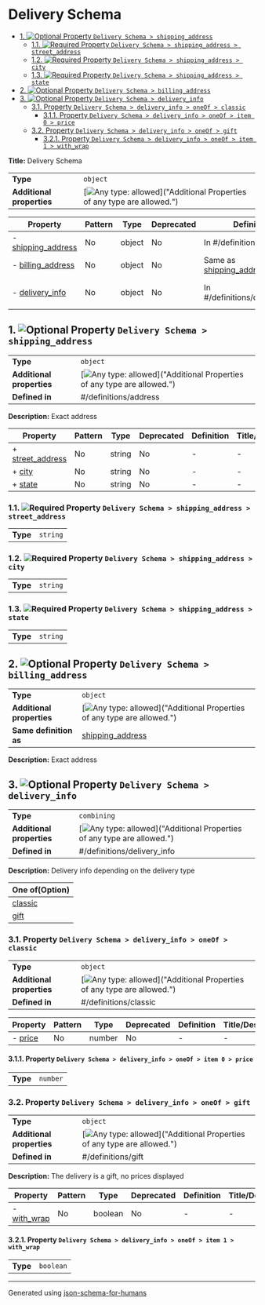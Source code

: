 # Delivery Schema

- [1. ![Optional](https://img.shields.io/badge/Optional-yellow) Property `Delivery Schema > shipping_address`](#shipping_address)
  - [1.1. ![Required](https://img.shields.io/badge/Required-blue) Property `Delivery Schema > shipping_address > street_address`](#shipping_address_street_address)
  - [1.2. ![Required](https://img.shields.io/badge/Required-blue) Property `Delivery Schema > shipping_address > city`](#shipping_address_city)
  - [1.3. ![Required](https://img.shields.io/badge/Required-blue) Property `Delivery Schema > shipping_address > state`](#shipping_address_state)
- [2. ![Optional](https://img.shields.io/badge/Optional-yellow) Property `Delivery Schema > billing_address`](#billing_address)
- [3. ![Optional](https://img.shields.io/badge/Optional-yellow) Property `Delivery Schema > delivery_info`](#delivery_info)
  - [3.1. Property `Delivery Schema > delivery_info > oneOf > classic`](#delivery_info_oneOf_i0)
    - [3.1.1. Property `Delivery Schema > delivery_info > oneOf > item 0 > price`](#delivery_info_oneOf_i0_price)
  - [3.2. Property `Delivery Schema > delivery_info > oneOf > gift`](#delivery_info_oneOf_i1)
    - [3.2.1. Property `Delivery Schema > delivery_info > oneOf > item 1 > with_wrap`](#delivery_info_oneOf_i1_with_wrap)

**Title:** Delivery Schema

|                           |                                                                                                                                 |
| ------------------------- | ------------------------------------------------------------------------------------------------------------------------------- |
| **Type**                  | `object`                                                                                                                        |
| **Additional properties** | [![Any type: allowed](https://img.shields.io/badge/Any%20type-allowed-green)]("Additional Properties of any type are allowed.") |

| Property                                 | Pattern | Type   | Deprecated | Definition                                     | Title/Description                            |
| ---------------------------------------- | ------- | ------ | ---------- | ---------------------------------------------- | -------------------------------------------- |
| - [shipping_address](#shipping_address ) | No      | object | No         | In #/definitions/address                       | Exact address                                |
| - [billing_address](#billing_address )   | No      | object | No         | Same as [shipping_address](#shipping_address ) | Exact address                                |
| - [delivery_info](#delivery_info )       | No      | object | No         | In #/definitions/delivery_info                 | Delivery info depending on the delivery type |

## <a name="shipping_address"></a>1. ![Optional](https://img.shields.io/badge/Optional-yellow) Property `Delivery Schema > shipping_address`

|                           |                                                                                                                                 |
| ------------------------- | ------------------------------------------------------------------------------------------------------------------------------- |
| **Type**                  | `object`                                                                                                                        |
| **Additional properties** | [![Any type: allowed](https://img.shields.io/badge/Any%20type-allowed-green)]("Additional Properties of any type are allowed.") |
| **Defined in**            | #/definitions/address                                                                                                           |

**Description:** Exact address

| Property                                              | Pattern | Type   | Deprecated | Definition | Title/Description |
| ----------------------------------------------------- | ------- | ------ | ---------- | ---------- | ----------------- |
| + [street_address](#shipping_address_street_address ) | No      | string | No         | -          | -                 |
| + [city](#shipping_address_city )                     | No      | string | No         | -          | -                 |
| + [state](#shipping_address_state )                   | No      | string | No         | -          | -                 |

### <a name="shipping_address_street_address"></a>1.1. ![Required](https://img.shields.io/badge/Required-blue) Property `Delivery Schema > shipping_address > street_address`

|          |          |
| -------- | -------- |
| **Type** | `string` |

### <a name="shipping_address_city"></a>1.2. ![Required](https://img.shields.io/badge/Required-blue) Property `Delivery Schema > shipping_address > city`

|          |          |
| -------- | -------- |
| **Type** | `string` |

### <a name="shipping_address_state"></a>1.3. ![Required](https://img.shields.io/badge/Required-blue) Property `Delivery Schema > shipping_address > state`

|          |          |
| -------- | -------- |
| **Type** | `string` |

## <a name="billing_address"></a>2. ![Optional](https://img.shields.io/badge/Optional-yellow) Property `Delivery Schema > billing_address`

|                           |                                                                                                                                 |
| ------------------------- | ------------------------------------------------------------------------------------------------------------------------------- |
| **Type**                  | `object`                                                                                                                        |
| **Additional properties** | [![Any type: allowed](https://img.shields.io/badge/Any%20type-allowed-green)]("Additional Properties of any type are allowed.") |
| **Same definition as**    | [shipping_address](#shipping_address)                                                                                           |

**Description:** Exact address

## <a name="delivery_info"></a>3. ![Optional](https://img.shields.io/badge/Optional-yellow) Property `Delivery Schema > delivery_info`

|                           |                                                                                                                                 |
| ------------------------- | ------------------------------------------------------------------------------------------------------------------------------- |
| **Type**                  | `combining`                                                                                                                     |
| **Additional properties** | [![Any type: allowed](https://img.shields.io/badge/Any%20type-allowed-green)]("Additional Properties of any type are allowed.") |
| **Defined in**            | #/definitions/delivery_info                                                                                                     |

**Description:** Delivery info depending on the delivery type

| One of(Option)                     |
| ---------------------------------- |
| [classic](#delivery_info_oneOf_i0) |
| [gift](#delivery_info_oneOf_i1)    |

### <a name="delivery_info_oneOf_i0"></a>3.1. Property `Delivery Schema > delivery_info > oneOf > classic`

|                           |                                                                                                                                 |
| ------------------------- | ------------------------------------------------------------------------------------------------------------------------------- |
| **Type**                  | `object`                                                                                                                        |
| **Additional properties** | [![Any type: allowed](https://img.shields.io/badge/Any%20type-allowed-green)]("Additional Properties of any type are allowed.") |
| **Defined in**            | #/definitions/classic                                                                                                           |

| Property                                  | Pattern | Type   | Deprecated | Definition | Title/Description |
| ----------------------------------------- | ------- | ------ | ---------- | ---------- | ----------------- |
| - [price](#delivery_info_oneOf_i0_price ) | No      | number | No         | -          | -                 |

#### <a name="delivery_info_oneOf_i0_price"></a>3.1.1. Property `Delivery Schema > delivery_info > oneOf > item 0 > price`

|          |          |
| -------- | -------- |
| **Type** | `number` |

### <a name="delivery_info_oneOf_i1"></a>3.2. Property `Delivery Schema > delivery_info > oneOf > gift`

|                           |                                                                                                                                 |
| ------------------------- | ------------------------------------------------------------------------------------------------------------------------------- |
| **Type**                  | `object`                                                                                                                        |
| **Additional properties** | [![Any type: allowed](https://img.shields.io/badge/Any%20type-allowed-green)]("Additional Properties of any type are allowed.") |
| **Defined in**            | #/definitions/gift                                                                                                              |

**Description:** The delivery is a gift, no prices displayed

| Property                                          | Pattern | Type    | Deprecated | Definition | Title/Description |
| ------------------------------------------------- | ------- | ------- | ---------- | ---------- | ----------------- |
| - [with_wrap](#delivery_info_oneOf_i1_with_wrap ) | No      | boolean | No         | -          | -                 |

#### <a name="delivery_info_oneOf_i1_with_wrap"></a>3.2.1. Property `Delivery Schema > delivery_info > oneOf > item 1 > with_wrap`

|          |           |
| -------- | --------- |
| **Type** | `boolean` |

----------------------------------------------------------------------------------------------------------------------------
Generated using [json-schema-for-humans](https://github.com/coveooss/json-schema-for-humans)
